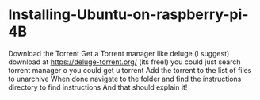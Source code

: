 # Installing-Ubuntu-on-raspberry-pi-4B
Download the Torrent
Get a Torrent manager like deluge (i suggest) download at https://deluge-torrent.org/ (its free!) you could just search torrent manager o you could get u torrent
Add the torrent to the list of files to unarchive
When done navigate to the folder and find the instructions directory to find instructions
And that should explain it!
